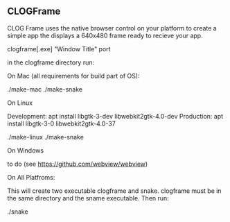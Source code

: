 ## CLOGFrame

CLOG Frame uses the native browser control on your platform to create
a simple app the displays a 640x480 frame ready to recieve your app.

clogframe[.exe] "Window Title" port

in the clogframe directory run:


On Mac (all requirements for build part of OS):

./make-mac
./make-snake

On Linux

Development: apt install libgtk-3-dev libwebkit2gtk-4.0-dev
Production: apt install libgtk-3-0 libwebkit2gtk-4.0-37

./make-linux
./make-snake

On Windows

to do (see https://github.com/webview/webview)

On All Platfroms:

This will create two executable clogframe and snake. clogframe
must be in the same directory and the sname executable. Then
run:

./snake
